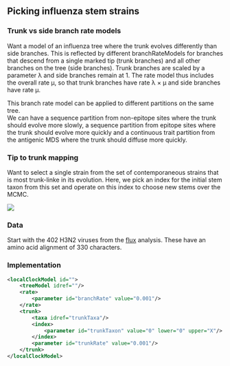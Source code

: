 ## Picking influenza stem strains

### Trunk vs side branch rate models

Want a model of an influenza tree where the trunk evolves differently than side branches.
This is reflected by different branchRateModels for branches that descend from a single marked tip (trunk branches) and all other branches on the tree (side branches).
Trunk branches are scaled by a parameter &lambda; and side branches remain at 1.
The rate model thus includes the overall rate &mu;, so that trunk branches have rate &lambda; &times; &mu; and side branches have rate &mu;.

This branch rate model can be applied to different partitions on the same tree.  
We can have a sequence partition from non-epitope sites where the trunk should evolve more slowly, a sequence partition from epitope sites where the trunk should evolve more quickly and a continuous trait partition from the antigenic MDS where the trunk should diffuse more quickly.

### Tip to trunk mapping

Want to select a single strain from the set of contemporaneous strains that is most trunk-linke in its evolution.
Here, we pick an index for the initial stem taxon from this set and operate on this index to choose new stems over the MCMC.

![](https://raw.github.com/trvrb/mk/master/figures/futuretree.png)

### Data

Start with the 402 H3N2 viruses from the [flux](https://github.com/trvrb/flux) analysis.
These have an amino acid alignment of 330 characters.


### Implementation

```XML
<localClockModel id="">
	<treeModel idref=""/>
	<rate>
		<parameter id="branchRate" value="0.001"/>
	</rate>
	<trunk>
		<taxa idref="trunkTaxa"/>
		<index>
			<parameter id="trunkTaxon" value="0" lower="0" upper="X"/>
		</index>
		<parameter id="trunkRate" value="0.001"/>
	</trunk>
</localClockModel>
```

